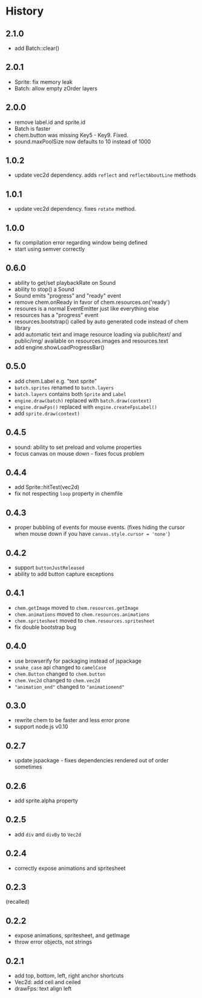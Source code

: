 # History

## 2.1.0

 * add Batch::clear()

## 2.0.1

 * Sprite: fix memory leak
 * Batch: allow empty zOrder layers

## 2.0.0

 * remove label.id and sprite.id
 * Batch is faster
 * chem.button was missing Key5 - Key9. Fixed.
 * sound.maxPoolSize now defaults to 10 instead of 1000

## 1.0.2

 * update vec2d dependency. adds `reflect` and `reflectAboutLine` methods

## 1.0.1

 * update vec2d dependency. fixes `rotate` method.

## 1.0.0

 * fix compilation error regarding window being defined
 * start using semver correctly

## 0.6.0

 * ability to get/set playbackRate on Sound
 * ability to stop() a Sound
 * Sound emits "progress" and "ready" event
 * remove chem.onReady in favor of chem.resources.on('ready')
 * resoures is a normal EventEmitter just like everything else
 * resources has a "progress" event
 * resources.bootstrap() called by auto generated code instead of chem library
 * add automatic text and image resource loading via public/text/ and public/img/
   available on resources.images and resources.text
 * add engine.showLoadProgressBar()

## 0.5.0

 * add chem.Label e.g. "text sprite"
 * `batch.sprites` renamed to `batch.layers`
 * `batch.layers` contains both `Sprite` and `Label`
 * `engine.draw(batch)` replaced with `batch.draw(context)`
 * `engine.drawFps()` replaced with `engine.createFpsLabel()`
 * add `sprite.draw(context)`

## 0.4.5

 * sound: ability to set preload and volume properties
 * focus canvas on mouse down - fixes focus problem

## 0.4.4

 * add Sprite::hitTest(vec2d)
 * fix not respecting `loop` property in chemfile

## 0.4.3

 * proper bubbling of events for mouse events. (fixes hiding the cursor
   when mouse down if you have `canvas.style.cursor = 'none'`)

## 0.4.2

 * support `buttonJustReleased`
 * ability to add button capture exceptions

## 0.4.1

 * `chem.getImage` moved to `chem.resources.getImage`
 * `chem.animations` moved to `chem.resources.animations`
 * `chem.spritesheet` moved to `chem.resources.spritesheet`
 * fix double bootstrap bug

## 0.4.0

 * use browserify for packaging instead of jspackage
 * `snake_case` api changed to `camelCase`
 * `chem.Button` changed to `chem.button`
 * `chem.Vec2d` changed to `chem.vec2d`
 * `"animation_end"` changed to `"animationend"`

## 0.3.0

 * rewrite chem to be faster and less error prone
 * support node.js v0.10

## 0.2.7

 * update jspackage - fixes dependencies rendered out of order sometimes

## 0.2.6

 * add sprite.alpha property

## 0.2.5

 * add `div` and `divBy` to `Vec2d`

## 0.2.4

 * correctly expose animations and spritesheet

## 0.2.3

(recalled)

## 0.2.2

 * expose animations, spritesheet, and getImage
 * throw error objects, not strings

## 0.2.1

 * add top, bottom, left, right anchor shortcuts
 * Vec2d: add ceil and ceiled
 * drawFps: text align left
